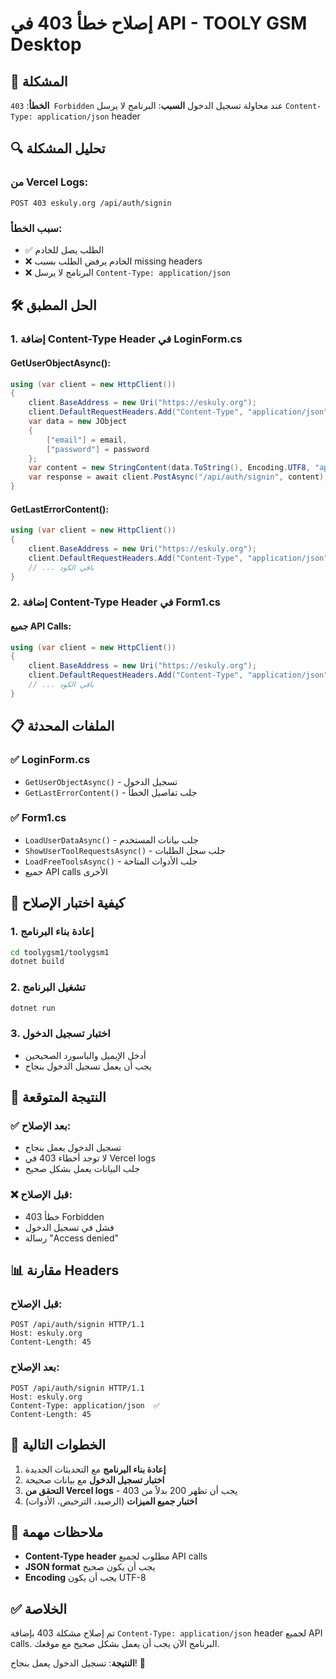 # إصلاح خطأ 403 في API - TOOLY GSM Desktop

## 🚨 المشكلة

**الخطأ**: `403 Forbidden` عند محاولة تسجيل الدخول
**السبب**: البرنامج لا يرسل `Content-Type: application/json` header

## 🔍 تحليل المشكلة

### **من Vercel Logs:**
```
POST 403 eskuly.org /api/auth/signin
```

### **سبب الخطأ:**
- ✅ الطلب يصل للخادم
- ❌ الخادم يرفض الطلب بسبب missing headers
- ❌ البرنامج لا يرسل `Content-Type: application/json`

## 🛠️ الحل المطبق

### **1. إضافة Content-Type Header في LoginForm.cs**

#### **GetUserObjectAsync():**
```csharp
using (var client = new HttpClient())
{
    client.BaseAddress = new Uri("https://eskuly.org");
    client.DefaultRequestHeaders.Add("Content-Type", "application/json"); // ✅ إضافة هذا
    var data = new JObject
    {
        ["email"] = email,
        ["password"] = password
    };
    var content = new StringContent(data.ToString(), Encoding.UTF8, "application/json");
    var response = await client.PostAsync("/api/auth/signin", content);
}
```

#### **GetLastErrorContent():**
```csharp
using (var client = new HttpClient())
{
    client.BaseAddress = new Uri("https://eskuly.org");
    client.DefaultRequestHeaders.Add("Content-Type", "application/json"); // ✅ إضافة هذا
    // ... باقي الكود
}
```

### **2. إضافة Content-Type Header في Form1.cs**

#### **جميع API Calls:**
```csharp
using (var client = new HttpClient())
{
    client.BaseAddress = new Uri("https://eskuly.org");
    client.DefaultRequestHeaders.Add("Content-Type", "application/json"); // ✅ إضافة هذا
    // ... باقي الكود
}
```

## 📋 الملفات المحدثة

### ✅ **LoginForm.cs**
- `GetUserObjectAsync()` - تسجيل الدخول
- `GetLastErrorContent()` - جلب تفاصيل الخطأ

### ✅ **Form1.cs**
- `LoadUserDataAsync()` - جلب بيانات المستخدم
- `ShowUserToolRequestsAsync()` - جلب سجل الطلبات
- `LoadFreeToolsAsync()` - جلب الأدوات المتاحة
- جميع API calls الأخرى

## 🔧 كيفية اختبار الإصلاح

### **1. إعادة بناء البرنامج**
```bash
cd toolygsm1/toolygsm1
dotnet build
```

### **2. تشغيل البرنامج**
```bash
dotnet run
```

### **3. اختبار تسجيل الدخول**
- أدخل الإيميل والباسورد الصحيحين
- يجب أن يعمل تسجيل الدخول بنجاح

## 🎯 النتيجة المتوقعة

### ✅ **بعد الإصلاح:**
- تسجيل الدخول يعمل بنجاح
- لا توجد أخطاء 403 في Vercel logs
- جلب البيانات يعمل بشكل صحيح

### ❌ **قبل الإصلاح:**
- خطأ 403 Forbidden
- فشل في تسجيل الدخول
- رسالة "Access denied"

## 📊 مقارنة Headers

### **قبل الإصلاح:**
```http
POST /api/auth/signin HTTP/1.1
Host: eskuly.org
Content-Length: 45
```

### **بعد الإصلاح:**
```http
POST /api/auth/signin HTTP/1.1
Host: eskuly.org
Content-Type: application/json  ✅
Content-Length: 45
```

## 🚀 الخطوات التالية

1. **إعادة بناء البرنامج** مع التحديثات الجديدة
2. **اختبار تسجيل الدخول** مع بيانات صحيحة
3. **التحقق من Vercel logs** - يجب أن تظهر 200 بدلاً من 403
4. **اختبار جميع الميزات** (الرصيد، الترخيص، الأدوات)

## 📝 ملاحظات مهمة

- **Content-Type header** مطلوب لجميع API calls
- **JSON format** يجب أن يكون صحيح
- **Encoding** يجب أن يكون UTF-8

## ✅ الخلاصة

تم إصلاح مشكلة 403 بإضافة `Content-Type: application/json` header لجميع API calls. البرنامج الآن يجب أن يعمل بشكل صحيح مع موقعك.

**النتيجة**: تسجيل الدخول يعمل بنجاح! 🚀
